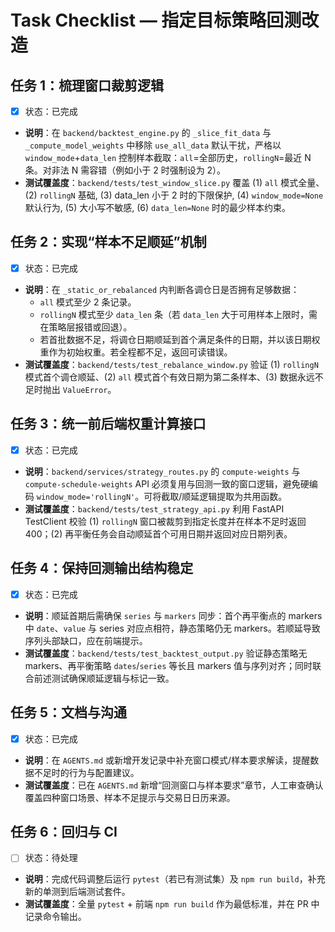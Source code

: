 # Task Checklist — 指定目标策略回测改造

## 任务 1：梳理窗口裁剪逻辑
- [x] 状态：已完成
- **说明**：在 `backend/backtest_engine.py` 的 `_slice_fit_data` 与 `_compute_model_weights` 中移除 `use_all_data` 默认干扰，严格以 `window_mode`+`data_len` 控制样本截取：`all`=全部历史，`rollingN`=最近 N 条。对非法 N 需容错（例如小于 2 时强制设为 2）。
- **测试覆盖度**：`backend/tests/test_window_slice.py` 覆盖 (1) `all` 模式全量、(2) `rollingN` 基础, (3) data_len 小于 2 时的下限保护, (4) `window_mode=None` 默认行为, (5) 大小写不敏感, (6) `data_len=None` 时的最少样本约束。

## 任务 2：实现“样本不足顺延”机制
- [x] 状态：已完成
- **说明**：在 `_static_or_rebalanced` 内判断各调仓日是否拥有足够数据：
  - `all` 模式至少 2 条记录。
  - `rollingN` 模式至少 `data_len` 条（若 `data_len` 大于可用样本上限时，需在策略层报错或回退）。
  - 若首批数据不足，将调仓日期顺延到首个满足条件的日期，并以该日期权重作为初始权重。若全程都不足，返回可读错误。
- **测试覆盖度**：`backend/tests/test_rebalance_window.py` 验证 (1) `rollingN` 模式首个调仓顺延、(2) `all` 模式首个有效日期为第二条样本、(3) 数据永远不足时抛出 `ValueError`。

## 任务 3：统一前后端权重计算接口
- [x] 状态：已完成
- **说明**：`backend/services/strategy_routes.py` 的 `compute-weights` 与 `compute-schedule-weights` API 必须复用与回测一致的窗口逻辑，避免硬编码 `window_mode='rollingN'`。可将截取/顺延逻辑提取为共用函数。
- **测试覆盖度**：`backend/tests/test_strategy_api.py` 利用 FastAPI TestClient 校验 (1) `rollingN` 窗口被裁剪到指定长度并在样本不足时返回 400；(2) 再平衡任务会自动顺延首个可用日期并返回对应日期列表。

## 任务 4：保持回测输出结构稳定
- [x] 状态：已完成
- **说明**：顺延首期后需确保 `series` 与 `markers` 同步：首个再平衡点的 markers 中 `date`、`value` 与 series 对应点相符，静态策略仍无 markers。若顺延导致序列头部缺口，应在前端提示。
- **测试覆盖度**：`backend/tests/test_backtest_output.py` 验证静态策略无 markers、再平衡策略 `dates`/`series` 等长且 markers 值与序列对齐；同时联合前述测试确保顺延逻辑与标记一致。

## 任务 5：文档与沟通
- [x] 状态：已完成
- **说明**：在 `AGENTS.md` 或新增开发记录中补充窗口模式/样本要求解读，提醒数据不足时的行为与配置建议。
- **测试覆盖度**：已在 `AGENTS.md` 新增“回测窗口与样本要求”章节，人工审查确认覆盖四种窗口场景、样本不足提示与交易日日历来源。

## 任务 6：回归与 CI
- [ ] 状态：待处理
- **说明**：完成代码调整后运行 `pytest`（若已有测试集）及 `npm run build`，补充新的单测到后端测试套件。
- **测试覆盖度**：全量 `pytest` + 前端 `npm run build` 作为最低标准，并在 PR 中记录命令输出。
